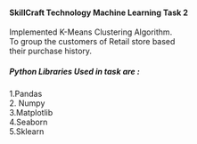 <h4>SkillCraft Technology Machine Learning Task 2 </h4>
<p> Implemented K-Means Clustering Algorithm.<br>
To group the customers of Retail store based <br>
their purchase history.</p>

<h5> Python Libraries Used in task are :</h5>
<p> 1.Pandas<br>
2. Numpy<br>
3.Matplotlib<br>
4.Seaborn<br>
5.Sklearn</p>
